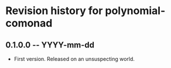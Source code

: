 # Revision history for polynomial-comonad

## 0.1.0.0 -- YYYY-mm-dd

* First version. Released on an unsuspecting world.
